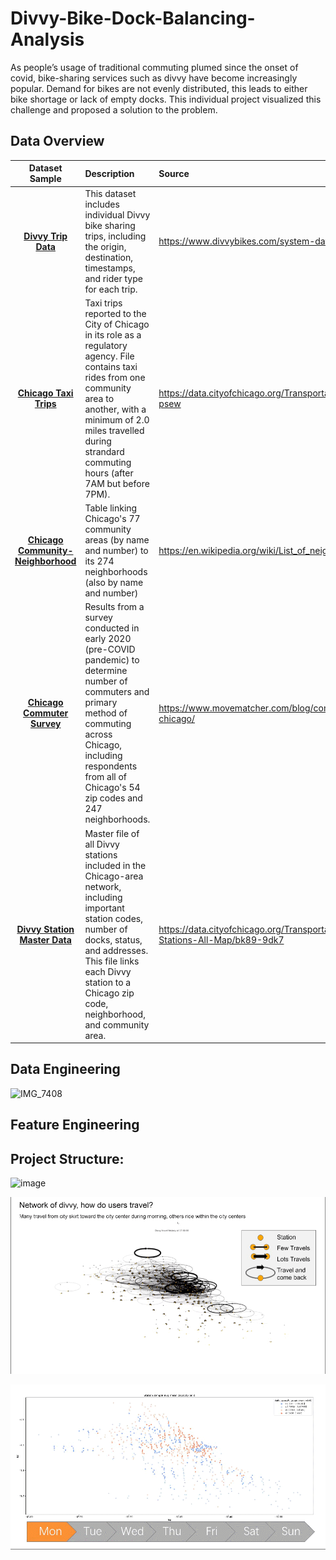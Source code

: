 # Divvy-Bike-Dock-Balancing-Analysis
As people’s usage of traditional commuting plumed since the onset of covid, bike-sharing services such as divvy have become increasingly popular. Demand for bikes are not evenly distributed, this leads to either bike shortage or lack of empty docks. This individual project visualized this challenge and proposed a solution to the problem.

## Data Overview 
|Dataset Sample|Description|Source|
|:---:|:-|:-|
|[**Divvy Trip Data**](https://docs.google.com/spreadsheets/d/14UR2y1TdE1TQRJC87GSyN7z9tdK97oNsLcsJ8gaEAyg/edit#gid=2026743272)|This dataset includes individual Divvy bike sharing trips, including the origin, destination, timestamps, and rider type for each trip.|https://www.divvybikes.com/system-data
|[**Chicago Taxi Trips**](https://docs.google.com/spreadsheets/d/14UR2y1TdE1TQRJC87GSyN7z9tdK97oNsLcsJ8gaEAyg/edit#gid=1019737694)|Taxi trips reported to the City of Chicago in its role as a regulatory agency. File contains taxi rides from one community area to another, with a minimum of 2.0 miles travelled during strandard commuting hours (after 7AM but before 7PM).|https://data.cityofchicago.org/Transportation/Taxi-Trips/wrvz-psew|
|[**Chicago Community-Neighborhood**](https://docs.google.com/spreadsheets/d/14UR2y1TdE1TQRJC87GSyN7z9tdK97oNsLcsJ8gaEAyg/edit#gid=231358633)|Table linking Chicago's 77 community areas (by name and number) to its 274 neighborhoods (also by name and number)|https://en.wikipedia.org/wiki/List_of_neighborhoods_in_Chicago|
|[**Chicago Commuter Survey**](https://docs.google.com/spreadsheets/d/14UR2y1TdE1TQRJC87GSyN7z9tdK97oNsLcsJ8gaEAyg/edit#gid=1387586703)|Results from a survey conducted in early 2020 (pre-COVID pandemic) to determine number of commuters and primary method of commuting across Chicago, including respondents from all of Chicago's 54 zip codes and 247 neighborhoods.|https://www.movematcher.com/blog/commute-times-in-chicago/|
|[**Divvy Station Master Data**](https://docs.google.com/spreadsheets/d/14UR2y1TdE1TQRJC87GSyN7z9tdK97oNsLcsJ8gaEAyg/edit#gid=717210174)|Master file of all Divvy stations included in the Chicago-area network, including important station codes, number of docks, status, and addresses. This file links each Divvy station to a Chicago zip code, neighborhood, and community area.|https://data.cityofchicago.org/Transportation/Divvy-Bicycle-Stations-All-Map/bk89-9dk7|

## Data Engineering 
![IMG_7408](https://user-images.githubusercontent.com/62736640/160229594-49238ab9-67fb-40d1-bb05-b4d56c67ad44.PNG)

## Feature Engineering 

## Project Structure:
![image](https://user-images.githubusercontent.com/62736640/159799005-d70e050d-ad1f-4030-b62e-1a9ba4c7f339.png)

![Graph](https://github.com/Ryan47Liao/Demo/blob/main/graph_viz.GIF)

![Farmers Market Finder Demo](https://github.com/Ryan47Liao/Demo/blob/main/Capacity_Animated.png)
